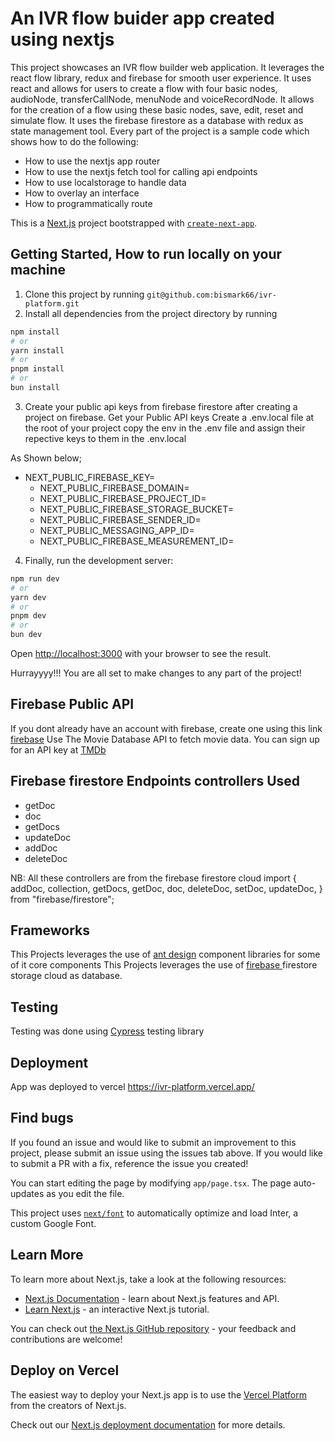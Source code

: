 <!-- @format -->

# An IVR flow buider app created using nextjs

This project showcases an IVR flow builder web application. It leverages the react flow library, redux and firebase for smooth user experience.
It uses react and allows for users to create a flow with four basic nodes, audioNode, transferCallNode, menuNode and voiceRecordNode. It allows for the creation of a flow using these basic nodes, save, edit, reset and simulate flow. It uses the firebase firestore as a database with redux as state management tool. Every part of the project is a sample code which shows how to do the following:

- How to use the nextjs app router
- How to use the nextjs fetch tool for calling api endpoints
- How to use localstorage to handle data
- How to overlay an interface
- How to programmatically route

This is a [Next.js](https://nextjs.org/) project bootstrapped with [`create-next-app`](https://github.com/vercel/next.js/tree/canary/packages/create-next-app).

## Getting Started, How to run locally on your machine

1. Clone this project by running `git@github.com:bismark66/ivr-platform.git`
2. Install all dependencies from the project directory by running

```bash
npm install
# or
yarn install
# or
pnpm install
# or
bun install
```

3. Create your public api keys from firebase firestore after creating a project on firebase.
   Get your Public API keys
   Create a .env.local file at the root of your project
   copy the env in the .env file and assign their repective keys to them in the .env.local

As Shown below;

- NEXT_PUBLIC_FIREBASE_KEY=
  - NEXT_PUBLIC_FIREBASE_DOMAIN=
  - NEXT_PUBLIC_FIREBASE_PROJECT_ID=
  - NEXT_PUBLIC_FIREBASE_STORAGE_BUCKET=
  - NEXT_PUBLIC_FIREBASE_SENDER_ID=
  - NEXT_PUBLIC_MESSAGING_APP_ID=
  - NEXT_PUBLIC_FIREBASE_MEASUREMENT_ID=

4. Finally, run the development server:

```bash
npm run dev
# or
yarn dev
# or
pnpm dev
# or
bun dev
```

Open [http://localhost:3000](http://localhost:3000) with your browser to see the result.

Hurrayyyy!!! You are all set to make changes to any part of the project!

## Firebase Public API

If you dont already have an account with firebase, create one using this link [firebase](https://firebase.google.com)
Use The Movie Database API to fetch movie data. You can sign up for an API key at [TMDb](https://www.themoviedb.org/)

## Firebase firestore Endpoints controllers Used

- getDoc
- doc
- getDocs
- updateDoc
- addDoc
- deleteDoc

NB: All these controllers are from the firebase firestore cloud
import {
addDoc,
collection,
getDocs,
getDoc,
doc,
deleteDoc,
setDoc,
updateDoc,
} from "firebase/firestore";

## Frameworks

This Projects leverages the use of [ant design](https://ant.design/components/overview/) component libraries for some of it core components
This Projects leverages the use of [firebase ](https://firebase.google.com) firestore storage cloud as database.

## Testing

Testing was done using [Cypress](https://docs.cypress.io/guides/continuous-integration/introduction) testing library

## Deployment

App was deployed to vercel https://ivr-platform.vercel.app/

## Find bugs

If you found an issue and would like to submit an improvement to this project, please submit an issue using the issues tab above. If you would like to submit a PR with a fix, reference the issue you created!

You can start editing the page by modifying `app/page.tsx`. The page auto-updates as you edit the file.

This project uses [`next/font`](https://nextjs.org/docs/basic-features/font-optimization) to automatically optimize and load Inter, a custom Google Font.

## Learn More

To learn more about Next.js, take a look at the following resources:

- [Next.js Documentation](https://nextjs.org/docs) - learn about Next.js features and API.
- [Learn Next.js](https://nextjs.org/learn) - an interactive Next.js tutorial.

You can check out [the Next.js GitHub repository](https://github.com/vercel/next.js/) - your feedback and contributions are welcome!

## Deploy on Vercel

The easiest way to deploy your Next.js app is to use the [Vercel Platform](https://vercel.com/new?utm_medium=default-template&filter=next.js&utm_source=create-next-app&utm_campaign=create-next-app-readme) from the creators of Next.js.

Check out our [Next.js deployment documentation](https://nextjs.org/docs/deployment) for more details.
